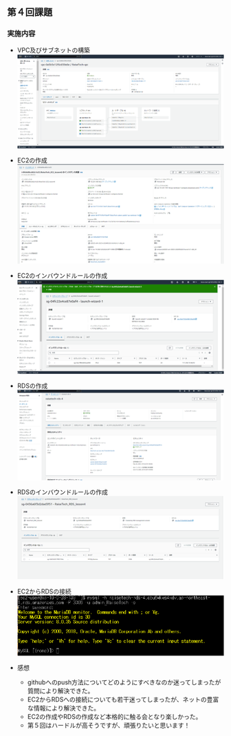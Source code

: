 ## 第４回課題

### 実施内容
- VPC及びサブネットの構築<br>
![VPC及びサブネットの構築](/image/vpc.image.png)

- EC2の作成<br>
![EC2の作成](/image/EC2.image.png) 

- EC2のインバウンドルールの作成<br>
![EC2のインバウンドルールの作成](/image/EC2_SG_IN.image.png)

- RDSの作成<br>
![RDSの作成](/image/RDS.image.png)

- RDSのインバウンドルールの作成<br>
![RDSのインバウンドルールの作成](/image/RDS_SG_IN.image.png)　

- EC2からRDSの接続
![EC2からRDSの接続](/image/EC2toRDS.image.png)

- 感想
    - githubへのpush方法についてどのようにすべきなのか迷ってしまったが質問により解決できた。
    - EC2からRDSへの接続についても若干迷ってしまったが、ネットの豊富な情報により解決できた。
    - EC2の作成やRDSの作成など本格的に触る会となり楽しかった。
    - 第５回はハードルが高そうですが、頑張りたいと思います！